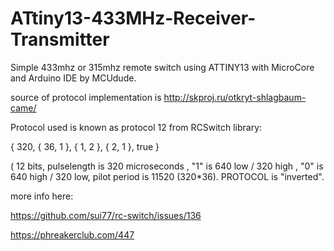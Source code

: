 # ATtiny13-433MHz-Receiver-Transmitter
 Simple 433mhz or 315mhz remote switch using ATTINY13 with MicroCore and Arduino IDE by MCUdude.
 
  source of protocol implementation is http://skproj.ru/otkryt-shlagbaum-came/
  
  Protocol used is known as protocol 12 from RCSwitch library:
  
  { 320, { 36,  1 }, {  1,  2 }, {  2,  1 }, true }
  
  ( 12 bits, pulselength is 320 microseconds , "1" is 640 low / 320 high , "0" is 640 high / 320 low, pilot period is 11520 (320*36). PROTOCOL is "inverted".
  
  more info here:
  
  https://github.com/sui77/rc-switch/issues/136
  
  https://phreakerclub.com/447
